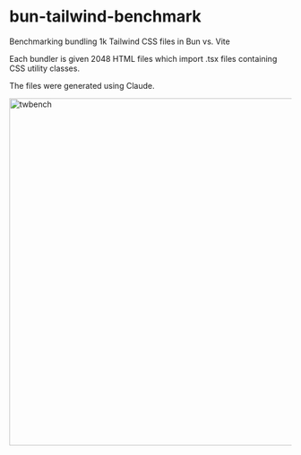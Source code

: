 # bun-tailwind-benchmark

Benchmarking bundling 1k Tailwind CSS files in Bun vs. Vite

Each bundler is given 2048 HTML files which import .tsx files containing CSS utility classes.

The files were generated using Claude.

<img width="619" alt="twbench" src="https://github.com/user-attachments/assets/e8c213d0-4002-4026-b99c-d7c326d0182f" />
